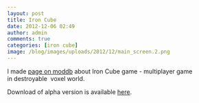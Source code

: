 ```yaml
---
layout: post
title: Iron Cube
date: 2012-12-06 02:49
author: admin
comments: true
categories: [iron cube]
image: /blog/images/uploads/2012/12/main_screen.2.png
---
```


I made <a href="http://www.moddb.com/games/iron-cube/">page on moddb</a> about Iron Cube game - multiplayer game in destroyable  voxel world.

Download of alpha version is available <a href="http://www.moddb.com/games/iron-cube/downloads">here</a>.
